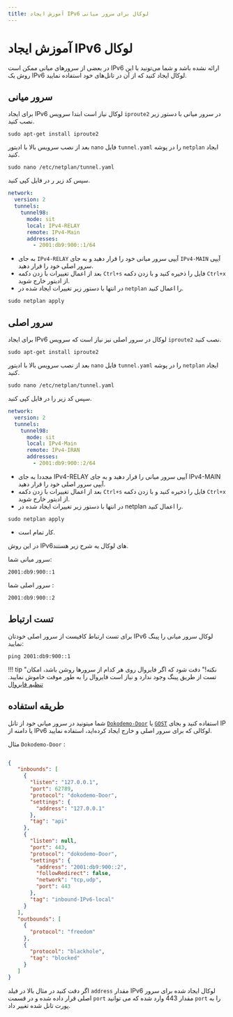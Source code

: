 ```yaml
---
title: آموزش ایجاد IPv6 لوکال برای سرور میانی
---
```


<div markdown="1">

# آموزش ایجاد IPv6 لوکال
در بعضی از سرورهای میانی ممکن است IPv6 ارائه نشده باشد و شما می‌تونید با این روش یک IPv6 لوکال ایجاد کنید که از آن در تانل‌‌های خود استفاده نمایید.


## سرور میانی

برای ایجاد IPv6 لوکال نیاز است ابتدا سرویس `iproute2` در سرور میانی با دستور زیر نصب کنید.

```shell
sudo apt-get install iproute2
```

بعد از نصب سرویس بالا با ادیتور `nano` فایل `tunnel.yaml` را در پوشه `netplan` ایجاد کنید.

```shell
sudo nano /etc/netplan/tunnel.yaml
```

سپس کد زیر ر در فایل کپی کنید.


```yaml
network:
  version: 2
  tunnels:
    tunnel98:
      mode: sit
      local: IPv4-RELAY
      remote: IPv4-Main
      addresses:
        - 2001:db9:900::1/64
```


- به جای `IPv4-RELAY` آیپی سرور میانی خود را قرار دهید و به جای `IPv4-MAIN` آیپی سرور اصلی خود را قرار دهید.
- بعد از اعمال تغییرات با زدن دکمه `Ctrl+s` فایل را ذخیره کنید و با زدن دکمه `Ctrl+x` از ادیتور خارج شوید.
- در انتها با دستور زیر تغییرات ایجاد شده در `netplan` را اعمال کنید.


```
sudo netplan apply
```

## سرور اصلی
برای ایجاد IPv6 لوکال در سرور اصلی نیز نیاز است که سرویس `iproute2` نصب کنید.

```shell
sudo apt-get install iproute2
```

بعد از نصب سرویس بالا با ادیتور `nano` فایل `tunnel.yaml` را در پوشه `netplan` ایجاد کنید.

```shell
sudo nano /etc/netplan/tunnel.yaml
```

سپس کد زیر را در فایل کپی کنید.

```yaml
network:
  version: 2
  tunnels:
    tunnel98:
      mode: sit
      local: IPv4-Main
      remote: IPv4-IRAN
      addresses:
        - 2001:db9:900::2/64
```

- مجددا به جای IPv4-RELAY آیپی سرور میانی را قرار دهید و به جای IPv4-MAIN آیپی سرور اصلی خود را قرار دهید.
- بعد از اعمال تغییرات با زدن دکمه `Ctrl+s‍` فایل را ذخیره کنید و با زدن دکمه `Ctrl+x` از ادیتور خارج شوید.
- در انتها با دستور زیر تغییرات ایجاد شده در netplan را اعمال کنید.

```
sudo netplan apply
```

- کار تمام است.
  
در این روش IPv6های لوکال یه شرح زیر هستند.

سرور میانی شما: 

```
2001:db9:900::1
```
سرور اصلی شما : 

```
2001:db9:900::2
```


## تست ارتباط

برای تست ارتباط کافیست از سرور اصلی خودتان IPv6 لوکال سرور میانی را پینگ نمایید:

```
ping 2001:db9:900::1
```

!!! tip "نکته!"
    دقت شود که اگر فایروال روی هر کدام از سرورها روشن باشد، امکان تست از طریق پینگ وجود ندارد و نیاز است فایروال را به طور موقت خاموش نمایید. [تنظیم فایروال](/fa/manager/basic-concepts-and-troubleshooting/How-to-setup-Firewall-on-Hiddify-panel/)

    
## طریقه استفاده

شما میتونید در سرور میانی خود از تانل [`Dokodemo-Door`](/fa/manager/domain-worker-cdn-and-tunneling/Tutorial-for-setting-up-Dokodemo-Door-tunnel-as-relay-server/) یا [`GOST`](/fa/manager/domain-worker-cdn-and-tunneling/Tutorial-for-setting-up-GOST-tunnel-as-relay-server/) استفاده کنید
و بجای IP یا دامنه از IPv6 لوکالی که برای سرور اصلی و خارج ایجاد کرده‌اید، استفاده نمایید.

مثال `Dokodemo-Door` :

```json

{
   "inbounds": [
     {
       "listen": "127.0.0.1",
       "port": 62789,
       "protocol": "dokodemo-Door",
       "settings": {
         "address": "127.0.0.1"
       },
       "tag": "api"
     },
     {
       "listen": null,
       "port": 443,
       "protocol": "dokodemo-Door",
       "settings": {
         "address": "2001:db9:900::2",
         "followRedirect": false,
         "network": "tcp,udp",
         "port": 443
       },
       "tag": "inbound-IPv6-local"
     }
   ],
   "outbounds": [
     {
       "protocol": "freedom"
     },
     {
       "protocol": "blackhole",
       "tag": "blocked"
     }
   ]
}
```




اگر دقت کنید در مثال بالا در فیلد `address` مقدار IPv6 لوکال ایجاد شده برای سرور اصلی قرار داده شده و در قسمت `port` مقدار 443 وارد شده که می توانید `port` را به پورت تانل شده تغییر داد.



</div>

